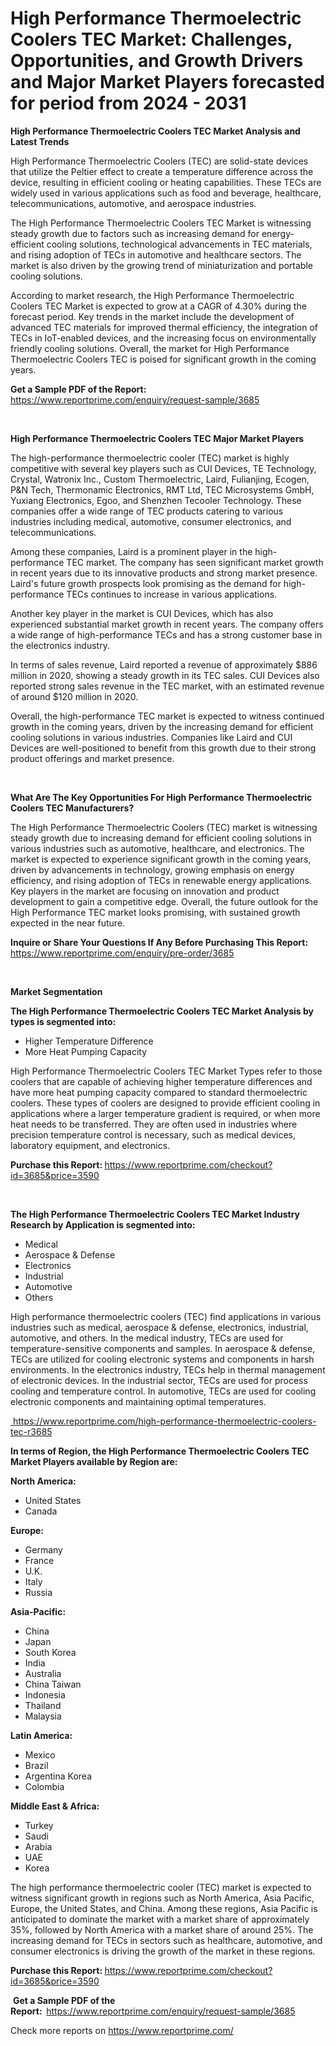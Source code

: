 <p><h1>High Performance Thermoelectric Coolers TEC Market: Challenges, Opportunities, and Growth Drivers and Major Market Players forecasted for period from 2024 - 2031</h1></p><p><strong>High Performance Thermoelectric Coolers TEC Market Analysis and Latest Trends</strong></p>
<p><p>High Performance Thermoelectric Coolers (TEC) are solid-state devices that utilize the Peltier effect to create a temperature difference across the device, resulting in efficient cooling or heating capabilities. These TECs are widely used in various applications such as food and beverage, healthcare, telecommunications, automotive, and aerospace industries.</p><p>The High Performance Thermoelectric Coolers TEC Market is witnessing steady growth due to factors such as increasing demand for energy-efficient cooling solutions, technological advancements in TEC materials, and rising adoption of TECs in automotive and healthcare sectors. The market is also driven by the growing trend of miniaturization and portable cooling solutions.</p><p>According to market research, the High Performance Thermoelectric Coolers TEC Market is expected to grow at a CAGR of 4.30% during the forecast period. Key trends in the market include the development of advanced TEC materials for improved thermal efficiency, the integration of TECs in IoT-enabled devices, and the increasing focus on environmentally friendly cooling solutions. Overall, the market for High Performance Thermoelectric Coolers TEC is poised for significant growth in the coming years.</p></p>
<p><strong>Get a Sample PDF of the Report:&nbsp;</strong> <a href="https://www.reportprime.com/enquiry/request-sample/3685">https://www.reportprime.com/enquiry/request-sample/3685</a></p>
<p>&nbsp;</p>
<p><strong>High Performance Thermoelectric Coolers TEC Major Market Players</strong></p>
<p><p>The high-performance thermoelectric cooler (TEC) market is highly competitive with several key players such as CUI Devices, TE Technology, Crystal, Watronix Inc., Custom Thermoelectric, Laird, Fulianjing, Ecogen, P&N Tech, Thermonamic Electronics, RMT Ltd, TEC Microsystems GmbH, Yuxiang Electronics, Egoo, and Shenzhen Tecooler Technology. These companies offer a wide range of TEC products catering to various industries including medical, automotive, consumer electronics, and telecommunications.</p><p>Among these companies, Laird is a prominent player in the high-performance TEC market. The company has seen significant market growth in recent years due to its innovative products and strong market presence. Laird's future growth prospects look promising as the demand for high-performance TECs continues to increase in various applications.</p><p>Another key player in the market is CUI Devices, which has also experienced substantial market growth in recent years. The company offers a wide range of high-performance TECs and has a strong customer base in the electronics industry.</p><p>In terms of sales revenue, Laird reported a revenue of approximately $886 million in 2020, showing a steady growth in its TEC sales. CUI Devices also reported strong sales revenue in the TEC market, with an estimated revenue of around $120 million in 2020.</p><p>Overall, the high-performance TEC market is expected to witness continued growth in the coming years, driven by the increasing demand for efficient cooling solutions in various industries. Companies like Laird and CUI Devices are well-positioned to benefit from this growth due to their strong product offerings and market presence.</p></p>
<p>&nbsp;</p>
<p><strong>What Are The Key Opportunities For High Performance Thermoelectric Coolers TEC Manufacturers?</strong></p>
<p><p>The High Performance Thermoelectric Coolers (TEC) market is witnessing steady growth due to increasing demand for efficient cooling solutions in various industries such as automotive, healthcare, and electronics. The market is expected to experience significant growth in the coming years, driven by advancements in technology, growing emphasis on energy efficiency, and rising adoption of TECs in renewable energy applications. Key players in the market are focusing on innovation and product development to gain a competitive edge. Overall, the future outlook for the High Performance TEC market looks promising, with sustained growth expected in the near future.</p></p>
<p><strong>Inquire or Share Your Questions If Any Before Purchasing This Report:</strong> <a href="https://www.reportprime.com/enquiry/pre-order/3685">https://www.reportprime.com/enquiry/pre-order/3685</a></p>
<p>&nbsp;</p>
<p><strong>Market Segmentation</strong></p>
<p><strong>The High Performance Thermoelectric Coolers TEC Market Analysis by types is segmented into:</strong></p>
<p><ul><li>Higher Temperature Difference</li><li>More Heat Pumping Capacity</li></ul></p>
<p><p>High Performance Thermoelectric Coolers TEC Market Types refer to those coolers that are capable of achieving higher temperature differences and have more heat pumping capacity compared to standard thermoelectric coolers. These types of coolers are designed to provide efficient cooling in applications where a larger temperature gradient is required, or when more heat needs to be transferred. They are often used in industries where precision temperature control is necessary, such as medical devices, laboratory equipment, and electronics.</p></p>
<p><strong>Purchase this Report:&nbsp;</strong><a href="https://www.reportprime.com/checkout?id=3685&price=3590">https://www.reportprime.com/checkout?id=3685&price=3590</a></p>
<p>&nbsp;</p>
<p><strong>The High Performance Thermoelectric Coolers TEC Market Industry Research by Application is segmented into:</strong></p>
<p><ul><li>Medical</li><li>Aerospace & Defense</li><li>Electronics</li><li>Industrial</li><li>Automotive</li><li>Others</li></ul></p>
<p><p>High performance thermoelectric coolers (TEC) find applications in various industries such as medical, aerospace & defense, electronics, industrial, automotive, and others. In the medical industry, TECs are used for temperature-sensitive components and samples. In aerospace & defense, TECs are utilized for cooling electronic systems and components in harsh environments. In the electronics industry, TECs help in thermal management of electronic devices. In the industrial sector, TECs are used for process cooling and temperature control. In automotive, TECs are used for cooling electronic components and maintaining optimal temperatures.</p></p>
<p><a href="https://www.reportprime.com/high-performance-thermoelectric-coolers-tec-r3685">&nbsp;https://www.reportprime.com/high-performance-thermoelectric-coolers-tec-r3685</a></p>
<p><strong>In terms of Region, the High Performance Thermoelectric Coolers TEC Market Players available by Region are:</strong></p>
<p>
    <p> <strong> North America: </strong>
        <ul>
            <li>United States</li>
            <li>Canada</li>
        </ul>
        </p> 
    <p> <strong> Europe: </strong>
        <ul>
            <li>Germany</li>
            <li>France</li>
            <li>U.K.</li>
            <li>Italy</li>
            <li>Russia</li>
        </ul>
        </p> 
    <p> <strong> Asia-Pacific: </strong>
        <ul>
            <li>China</li>
            <li>Japan</li>
            <li>South Korea</li>
            <li>India</li>
            <li>Australia</li>
            <li>China Taiwan</li>
            <li>Indonesia</li>
            <li>Thailand</li>
            <li>Malaysia</li>
        </ul>
        </p> 
    <p> <strong> Latin America: </strong>
        <ul>
            <li>Mexico</li>
            <li>Brazil</li>
            <li>Argentina Korea</li>
            <li>Colombia</li>
        </ul>
        </p> 
    <p> <strong> Middle East & Africa: </strong>
        <ul>
            <li>Turkey</li>
            <li>Saudi</li>
            <li>Arabia</li>
            <li>UAE</li>
            <li>Korea</li>
        </ul>
    </p>
    </p>
<p><p>The high performance thermoelectric cooler (TEC) market is expected to witness significant growth in regions such as North America, Asia Pacific, Europe, the United States, and China. Among these regions, Asia Pacific is anticipated to dominate the market with a market share of approximately 35%, followed by North America with a market share of around 25%. The increasing demand for TECs in sectors such as healthcare, automotive, and consumer electronics is driving the growth of the market in these regions.</p></p>
<p><strong>Purchase this Report: </strong><a href="https://www.reportprime.com/checkout?id=3685&price=3590">https://www.reportprime.com/checkout?id=3685&price=3590</a></p>
<p>&nbsp;<strong>Get a Sample PDF of the Report:&nbsp;&nbsp;</strong><a href="https://www.reportprime.com/enquiry/request-sample/3685">https://www.reportprime.com/enquiry/request-sample/3685</a></p>
<p><strong></strong></p>
<p>Check more reports on <a href="https://www.reportprime.com/">https://www.reportprime.com/</a></p>